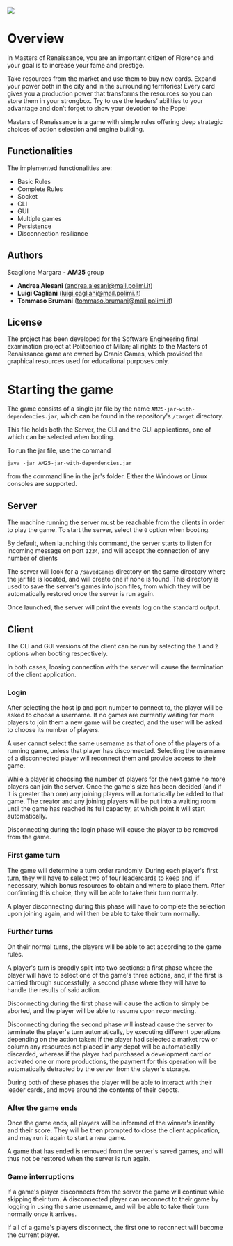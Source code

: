 
![](https://i2.wp.com/geek.pizza/wp-content/uploads/2020/04/Copertina-Maestri-del-Rinascimento.jpg)
<!-- ![](https://cf.geekdo-images.com/-zdSgCFfOGAsgZ6M-Rjw1w__opengraph/img/FEzUn1bObXKe0ajQ7m7U1dbJaVY=/fit-in/1200x630/filters:strip_icc()/pic4782992.jpg) -->

# Overview

In Masters of Renaissance, you are an important citizen of Florence and your goal is to increase your fame and prestige. 

Take resources from the market and use them to buy new cards. 
Expand your power both in the city and in the surrounding territories! Every card gives you a production
power that transforms the resources so you can store them in your strongbox. Try to use the leaders’ abilities to your advantage and don’t forget to
show your devotion to the Pope!

Masters of Renaissance is a game with simple rules offering deep strategic choices of action selection and engine building.

## Functionalities

The implemented functionalities are:

- Basic Rules
- Complete Rules
- Socket
- CLI 
- GUI
- Multiple games
- Persistence
- Disconnection resiliance


## Authors

Scaglione Margara - <b>AM25</b> group
- <b>Andrea Alesani</b> (andrea.alesani@mail.polimi.it)
- <b>Luigi Cagliani</b> (luigi.cagliani@mail.polimi.it)
- <b>Tommaso Brumani</b> (tommaso.brumani@mail.polimi.it)

## License

The project has been developed for the Software Engineering final examination project at Politecnico of Milan; all rights to the Masters of Renaissance game are owned by Cranio Games, which provided the graphical resources used for educational purposes only.

# Starting the game

The game consists of a single jar file by the name <code>AM25-jar-with-dependencies.jar</code>, which can be found in the repository's <code>/target</code> directory.

This file holds both the Server, the CLI and the GUI applications, one of which can be selected when booting.

To run the jar file, use the command

<code>java -jar AM25-jar-with-dependencies.jar</code>  

from the command line in the jar's folder. Either the Windows or Linux consoles are supported.

## Server

The machine running the server must be reachable from the clients in order to play the game. To start the server, select the <code>0</code> option when booting.  

By default, when launching this command, the server starts to listen for incoming message on port <code>1234</code>, and will accept the connection of any number of clients

The server will look for a <code>/savedGames</code> directory on the same directory where the jar file is located, and will create one if none is found. 
This directory is used to save the server's games into json files, from which they will be automatically restored once the server is run again.

Once launched, the server will print the events log on the standard output.

## Client

The CLI and GUI versions of the client can be run by selecting the <code>1</code> and <code>2</code> options when booting respectively.

In both cases, loosing connection with the server will cause the termination of the client application.

### Login

After selecting the host ip and port number to connect to, the player will be asked to choose a username. 
If no games are currently waiting for more players to join them a new game will be created, and the user will be asked to choose its number of players.

A user cannot select the same username as that of one of the players of a running game, unless that player has disconnected.
Selecting the username of a disconnected player will reconnect them and provide access to their game.

While a player is choosing the number of players for the next game no more players can join the server.
Once the game's size has been decided (and if it is greater than one) any joining players will automatically be added to that game. 
The creator and any joining players will be put into a waiting room until the game has reached its full capacity, at which point it will start automatically.

Disconnecting during the login phase will cause the player to be removed from the game.

### First game turn

The game will determine a turn order randomly. During each player's first turn, they will have to select two of four leadercards to keep and, if necessary, which bonus resources to obtain and where to place them.
After confirming this choice, they will be able to take their turn normally.

A player disconnecting during this phase will have to complete the selection upon joining again, and will then be able to take their turn normally.

### Further turns

On their normal turns, the players will be able to act according to the game rules. 

A player's turn is broadly split into two sections:
a first phase where the player will have to select one of the game's three actions, and, if the first is carried through successfully, a second phase where they will have to handle the results of said action.

Disconnecting during the first phase will cause the action to simply be aborted, and the player will be able to resume upon reconnecting.

Disconnecting during the second phase will instead cause the server to terminate the player's turn automatically, by executing different operations depending on the action taken:
if the player had selected a market row or column any resources not placed in any depot will be automatically discarded, whereas if the player had purchased a development card or activated one or more productions, the payment for this operation will be automatically detracted by the server from the player's storage.

During both of these phases the player will be able to interact with their leader cards, and move around the contents of their depots.

### After the game ends

Once the game ends, all players will be informed of the winner's identity and their score.
They will be then prompted to close the client application, and may run it again to start a new game.

A game that has ended is removed from the server's saved games, and will thus not be restored when the server is run again.

### Game interruptions

If a game's player disconnects from the server the game will continue while skipping their turn. 
A disconnected player can reconnect to their game by logging in using the same username, and will be able to take their turn normally once it arrives.

If all of a game's players disconnect, the first one to reconnect will become the current player.